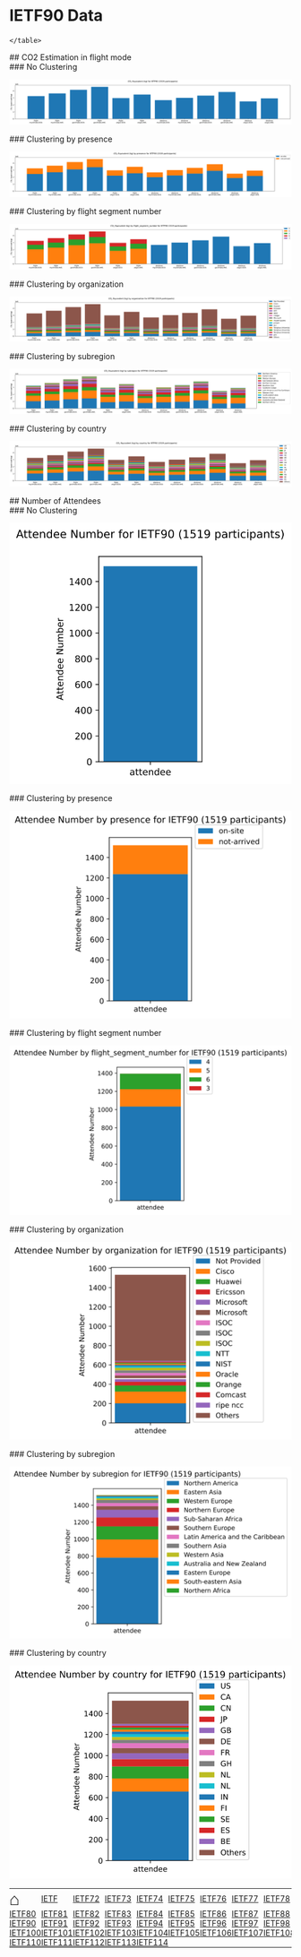 # IETF90 Data



  <html>
  <style>
  table, th, td {
    border: 0px none;
    padding: 0px;
  }
  </style>
  <body>
    <table style="width:100%">
          <tr>
<td><a href='http://127.0.0.1:4000/' style='font-size: 30px; text-decoration: none' >⌂</a></td>
<td><a href='http://127.0.0.1:4000/IETF/IETF'>IETF</a></td>
<td><a href='http://127.0.0.1:4000/IETF/IETF72'>IETF72</a></td>
<td><a href='http://127.0.0.1:4000/IETF/IETF73'>IETF73</a></td>
<td><a href='http://127.0.0.1:4000/IETF/IETF74'>IETF74</a></td>
<td><a href='http://127.0.0.1:4000/IETF/IETF75'>IETF75</a></td>
<td><a href='http://127.0.0.1:4000/IETF/IETF76'>IETF76</a></td>
<td><a href='http://127.0.0.1:4000/IETF/IETF77'>IETF77</a></td>
<td><a href='http://127.0.0.1:4000/IETF/IETF78'>IETF78</a></td>
<td><a href='http://127.0.0.1:4000/IETF/IETF79'>IETF79</a></td>
      </tr>
      <tr>
<td><a href='http://127.0.0.1:4000/IETF/IETF80'>IETF80</a></td>
<td><a href='http://127.0.0.1:4000/IETF/IETF81'>IETF81</a></td>
<td><a href='http://127.0.0.1:4000/IETF/IETF82'>IETF82</a></td>
<td><a href='http://127.0.0.1:4000/IETF/IETF83'>IETF83</a></td>
<td><a href='http://127.0.0.1:4000/IETF/IETF84'>IETF84</a></td>
<td><a href='http://127.0.0.1:4000/IETF/IETF85'>IETF85</a></td>
<td><a href='http://127.0.0.1:4000/IETF/IETF86'>IETF86</a></td>
<td><a href='http://127.0.0.1:4000/IETF/IETF87'>IETF87</a></td>
<td><a href='http://127.0.0.1:4000/IETF/IETF88'>IETF88</a></td>
<td><a href='http://127.0.0.1:4000/IETF/IETF89'>IETF89</a></td>
      </tr>
      <tr>
<td><a href='http://127.0.0.1:4000/IETF/IETF90'>IETF90</a></td>
<td><a href='http://127.0.0.1:4000/IETF/IETF91'>IETF91</a></td>
<td><a href='http://127.0.0.1:4000/IETF/IETF92'>IETF92</a></td>
<td><a href='http://127.0.0.1:4000/IETF/IETF93'>IETF93</a></td>
<td><a href='http://127.0.0.1:4000/IETF/IETF94'>IETF94</a></td>
<td><a href='http://127.0.0.1:4000/IETF/IETF95'>IETF95</a></td>
<td><a href='http://127.0.0.1:4000/IETF/IETF96'>IETF96</a></td>
<td><a href='http://127.0.0.1:4000/IETF/IETF97'>IETF97</a></td>
<td><a href='http://127.0.0.1:4000/IETF/IETF98'>IETF98</a></td>
<td><a href='http://127.0.0.1:4000/IETF/IETF99'>IETF99</a></td>
      </tr>
      <tr>
<td><a href='http://127.0.0.1:4000/IETF/IETF100'>IETF100</a></td>
<td><a href='http://127.0.0.1:4000/IETF/IETF101'>IETF101</a></td>
<td><a href='http://127.0.0.1:4000/IETF/IETF102'>IETF102</a></td>
<td><a href='http://127.0.0.1:4000/IETF/IETF103'>IETF103</a></td>
<td><a href='http://127.0.0.1:4000/IETF/IETF104'>IETF104</a></td>
<td><a href='http://127.0.0.1:4000/IETF/IETF105'>IETF105</a></td>
<td><a href='http://127.0.0.1:4000/IETF/IETF106'>IETF106</a></td>
<td><a href='http://127.0.0.1:4000/IETF/IETF107'>IETF107</a></td>
<td><a href='http://127.0.0.1:4000/IETF/IETF108'>IETF108</a></td>
<td><a href='http://127.0.0.1:4000/IETF/IETF109'>IETF109</a></td>
      </tr>
      <tr>
<td><a href='http://127.0.0.1:4000/IETF/IETF110'>IETF110</a></td>
<td><a href='http://127.0.0.1:4000/IETF/IETF111'>IETF111</a></td>
<td><a href='http://127.0.0.1:4000/IETF/IETF112'>IETF112</a></td>
<td><a href='http://127.0.0.1:4000/IETF/IETF113'>IETF113</a></td>
<td><a href='http://127.0.0.1:4000/IETF/IETF114'>IETF114</a></td>
<td> </td>
<td> </td>
<td> </td>
<td> </td>
<td> </td>
      </tr>

    </table>
  </body>
  </html>
    
<div id="flight"></div>
## CO2 Estimation in flight mode

<div id="flight-None"></div>
### No Clustering

![](co2eq-mode_flight_distance-cluster_nbr_15-co2eq_myclimate_goclimate_ukgov-cabin_ECONOMY_AVERAGE.svg)

<div id="flight- presence"></div>
### Clustering by  presence

![](co2eq-mode_flight_distance-cluster_key_presence-cluster_nbr_15-co2eq_myclimate_goclimate_ukgov-cabin_ECONOMY_AVERAGE.svg)

<div id="flight- flight segment number"></div>
### Clustering by  flight segment number

![](co2eq-mode_flight_distance-cluster_key_flight_segment_number-cluster_nbr_15-co2eq_myclimate_goclimate_ukgov-cabin_ECONOMY_AVERAGE.svg)

<div id="flight- organization"></div>
### Clustering by  organization

![](co2eq-mode_flight_distance-cluster_key_organization-cluster_nbr_15-co2eq_myclimate_goclimate_ukgov-cabin_ECONOMY_AVERAGE.svg)

<div id="flight- subregion"></div>
### Clustering by  subregion

![](co2eq-mode_flight_distance-cluster_key_subregion-cluster_nbr_15-co2eq_myclimate_goclimate_ukgov-cabin_ECONOMY_AVERAGE.svg)

<div id="flight- country"></div>
### Clustering by  country

![](co2eq-mode_flight_distance-cluster_key_country-cluster_nbr_15-co2eq_myclimate_goclimate_ukgov-cabin_ECONOMY_AVERAGE.svg)

<div id="attendee"></div>
## Number of Attendees

<div id="attendee-None"></div>
### No Clustering

![](co2eq-mode_attendee-cluster_nbr_15.svg)

<div id="attendee- presence"></div>
### Clustering by  presence

![](co2eq-mode_attendee-cluster_key_presence-cluster_nbr_15.svg)

<div id="attendee- flight segment number"></div>
### Clustering by  flight segment number

![](co2eq-mode_attendee-cluster_key_flight_segment_number-cluster_nbr_15.svg)

<div id="attendee- organization"></div>
### Clustering by  organization

![](co2eq-mode_attendee-cluster_key_organization-cluster_nbr_15.svg)

<div id="attendee- subregion"></div>
### Clustering by  subregion

![](co2eq-mode_attendee-cluster_key_subregion-cluster_nbr_15.svg)

<div id="attendee- country"></div>
### Clustering by  country

![](co2eq-mode_attendee-cluster_key_country-cluster_nbr_15.svg)

